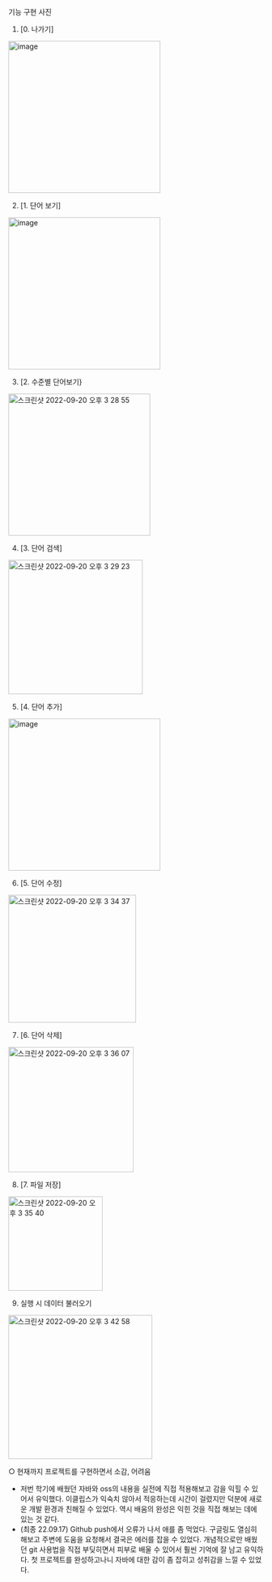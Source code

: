 기능 구현 사진

1. [0. 나가기]
 <img width="300" alt="image" src="https://user-images.githubusercontent.com/104077135/188893308-99451d8c-926c-447e-8e4b-ae6d9bd0f440.png">

2. [1. 단어 보기]
<img width="300" alt="image" src="https://user-images.githubusercontent.com/104077135/188893247-94dc3921-c85f-467c-85a3-7b77a7600496.png">

3. [2. 수준별 단어보기}
<img width="280" alt="스크린샷 2022-09-20 오후 3 28 55" src="https://user-images.githubusercontent.com/104077135/191185141-b25eaf42-5d18-45c5-8028-6ce0b70c2da2.png">

4. [3. 단어 검색]
<img width="265" alt="스크린샷 2022-09-20 오후 3 29 23" src="https://user-images.githubusercontent.com/104077135/191185257-9540f069-6e09-4c02-a460-d402af61efeb.png">

5. [4. 단어 추가]
<img width="300" alt="image" src="https://user-images.githubusercontent.com/104077135/188892919-6472926c-0f95-42a0-a0d4-62b80b07180b.png">

6. [5. 단어 수정]
<img width="252" alt="스크린샷 2022-09-20 오후 3 34 37" src="https://user-images.githubusercontent.com/104077135/191185441-be2b1bd5-3fd3-4631-a388-dc5e18133b56.png">

7. [6. 단어 삭제]
<img width="247" alt="스크린샷 2022-09-20 오후 3 36 07" src="https://user-images.githubusercontent.com/104077135/191185507-0f097b3b-74b7-4eb3-885f-9235c6adb7db.png">

8. [7. 파일 저장]
<img width="186" alt="스크린샷 2022-09-20 오후 3 35 40" src="https://user-images.githubusercontent.com/104077135/191185648-447fa2a5-6a91-4b96-899f-c00bea794406.png">

9. 실행 시 데이터 불러오기
<img width="284" alt="스크린샷 2022-09-20 오후 3 42 58" src="https://user-images.githubusercontent.com/104077135/191185941-3f91c60b-fd01-4d7c-9124-ea3902b2d2a7.png">


○ 현재까지 프로젝트를 구현하면서 소감, 어려움
- 저번 학기에 배웠던 자바와 oss의 내용을 실전에 직접 적용해보고 감을 익힐 수 있어서 유익했다. 이클립스가 익숙치 않아서 적응하는데 시간이 걸렸지만 덕분에 새로운 개발 환경과 친해질 수 있었다. 역시 배움의 완성은 익힌 것을 직접 해보는 데에 있는 것 같다.
- (최종 22.09.17) Github push에서 오류가 나서 애를 좀 먹었다. 구글링도 열심히 해보고 주변에 도움을 요청해서 결국은 에러를 잡을 수 있었다. 개념적으로만 배웠던 git 사용법을 직접 부딪히면서 피부로 배울 수 있어서 훨씬 기억에 잘 남고 유익하다. 첫 프로젝트를 완성하고나니 자바에 대한 감이 좀 잡히고 성취감을 느낄 수 있었다.

